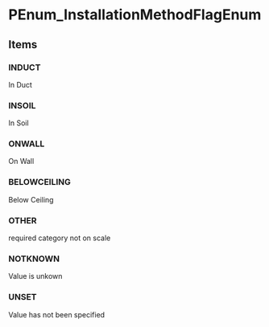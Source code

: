 # PEnum_InstallationMethodFlagEnum


<!-- end of short definition -->
## Items

### INDUCT
In Duct

### INSOIL
In Soil

### ONWALL
On Wall

### BELOWCEILING
Below Ceiling

### OTHER
required category not on scale

### NOTKNOWN
Value is unkown

### UNSET
Value has not been specified

